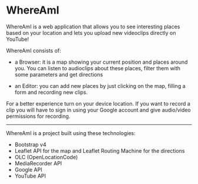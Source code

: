 # WhereAmI
WhereAmI is a web application that allows you to see interesting places based on your location and lets you upload new videoclips directly on YouTube!

WhereAmI consists of:

   - a Browser: it is a map showing your current position and places around you. You can listen to audioclips about these         places, filter them with some parameters and get directions
   
   - an Editor: you can add new places by just clicking on the map, filling a form and recording new clips.
   

For a better experience turn on your device location. 
If you want to record a clip you will have to sign in using your Google account and give audio/video permissions for recording.






-----------------------------------------------------------------------------------------------------------------------------


WhereAmI is a project built using these technologies:
  - Bootstrap v4
  - Leaflet API for the map and Leaflet Routing Machine for the directions
  - OLC (OpenLocationCode)
  - MediaRecorder API
  - Google API
  - YouTube API
